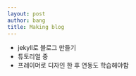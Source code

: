 ```yaml
---
layout: post
author: bang
title: Making blog
---
```


- jekyll로 블로그 만들기
- 튜토리얼 중
- 프레이머로 디자인 한 후 연동도 학습해야함